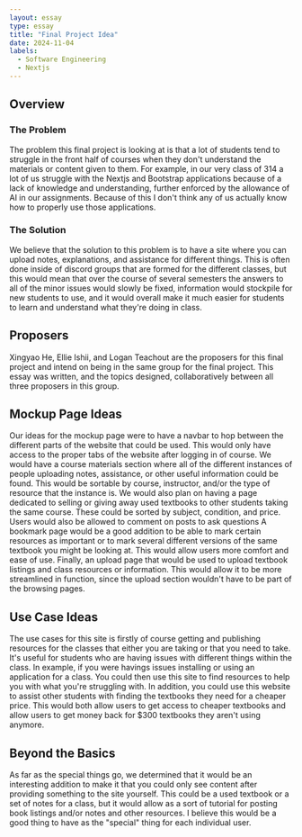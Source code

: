 ```yaml
---
layout: essay
type: essay
title: "Final Project Idea"
date: 2024-11-04
labels:
  - Software Engineering
  - Nextjs
---
```


## Overview
### The Problem
  The problem this final project is looking at is that a lot of students tend to struggle in the front half of courses when they don't understand the materials or content given to them. For example, in our very class of 314 a lot of us struggle with the Nextjs and Bootstrap applications because of a lack of knowledge and understanding, further enforced by the allowance of AI in our assignments. Because of this I don't think any of us actually know how to properly use those applications.
### The Solution
  We believe that the solution to this problem is to have a site where you can upload notes, explanations, and assistance for different things. This is often done inside of discord groups that are formed for the different classes, but this would mean that over the course of several semesters the answers to all of the minor issues would slowly be fixed, information would stockpile for new students to use, and it would overall make it much easier for students to learn and understand what they're doing in class.

## Proposers
  Xingyao He, Ellie Ishii, and Logan Teachout are the proposers for this final project and intend on being in the same group for the final project. This essay was written, and the topics designed, collaboratively between all three proposers in this group.

## Mockup Page Ideas
  Our ideas for the mockup page were to have a navbar to hop between the different parts of the website that could be used. This would only have access to the proper tabs of the website after logging in of course. We would have a course materials section where all of the different instances of people uploading notes, assistance, or other useful information could be found. This would be sortable by course, instructor, and/or the type of resource that the instance is.
  We would also plan on having a page dedicated to selling or giving away used textbooks to other students taking the same course. These could be sorted by subject, condition, and price. Users would also be allowed to comment on posts to ask questions
  A bookmark page would be a good addition to be able to mark certain resources as important or to mark several different versions of the same textbook you might be looking at. This would allow users more comfort and ease of use.
  Finally, an upload page that would be used to upload textbook listings and class resources or information. This would allow it to be more streamlined in function, since the upload section wouldn't have to be part of the browsing pages.

## Use Case Ideas
  The use cases for this site is firstly of course getting and publishing resources for the classes that either you are taking or that you need to take. It's useful for students who are having issues with different things within the class. In example, if you were havings issues installing or using an application for a class. You could then use this site to find resources to help you with what you're struggling with.
  In addition, you could use this website to assist other students with finding the textbooks they need for a cheaper price. This would both allow users to get access to cheaper textbooks and allow users to get money back for $300 textbooks they aren't using anymore.

## Beyond the Basics
  As far as the special things go, we determined that it would be an interesting addition to make it that you could only see content after providing something to the site yourself. This could be a used textbook or a set of notes for a class, but it would allow as a sort of tutorial for posting book listings and/or notes and other resources. I believe this would be a good thing to have as the "special" thing for each individual user.
